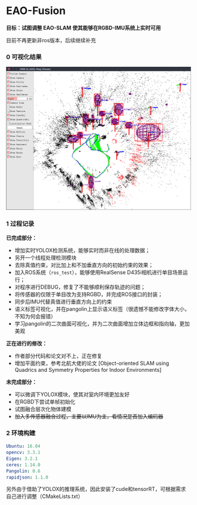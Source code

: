 # EAO-Fusion
**目标：试图调整 EAO-SLAM 使其能够在RGBD-IMU系统上实时可用**

目前不再更新非ros版本，后续继续补充

### 0 可视化结果

<img src="README.assets/image0.png" style="zoom: 50%;" />

### 1 过程记录

**已完成部分：**

+ 增加实时YOLOX检测系统，能够实时而非在线的处理数据；
+ 另开一个线程处理检测模块
+ 去除真值约束，对比加上和不加垂直方向的初始约束的效果；
+ 加入ROS系统（`ros_test`），能够使用RealSense D435i相机进行单目场景运行；
+ 对程序进行DEBUG，修复了不能够顺利保存轨迹的问题；
+ 将传感器的仅限于单目改为支持RGBD，并完成ROS接口的封装；
+ 同步后IMU代替真值进行垂直方向上的约束
+ 语义标签可视化，并在pangolin上显示语义标签（很遗憾不能修改字体大小，不知为何会报错）
+ 学习pangolin的二次曲面可视化，并为二次曲面增加立体边框和指向轴，更加美观

**正在进行的修改：**

+ 作者部分代码和论文对不上，正在修复
+ 增加平面约束，参考北航大佬的论文 [Object-oriented SLAM using Quadrics and Symmetry Properties for Indoor Environments]

**未完成部分：**

+ 可以微调下YOLOX模块，使其对室内环境更加友好
+ 在RGBD下尝试单帧初始化
+ 试图融合层次化物体建模
+ ~~加入多传感器融合过程，主要以IMU为主，看情况是否加入编码器~~

### 2 环境构建

```yaml
Ubuntu: 16.04
opencv: 3.3.1
Eigen: 3.2.1
ceres: 1.14.0
Pangolin: 0.6
rapidjson: 1.1.0
```

另外由于借助了YOLOX的推理系统，因此安装了cude和tensorRT，可根据需求自己进行调整（CMakeLists.txt）

